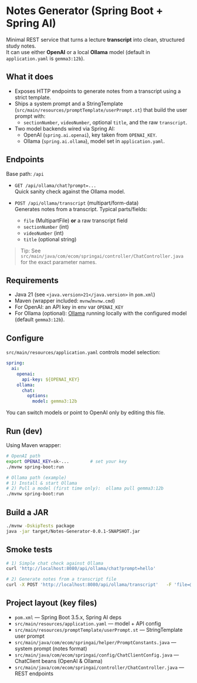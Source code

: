 # Notes Generator (Spring Boot + Spring AI)

Minimal REST service that turns a lecture **transcript** into clean, structured study notes.  
It can use either **OpenAI** or a local **Ollama** model (default in `application.yaml` is `gemma3:12b`).

## What it does
- Exposes HTTP endpoints to generate notes from a transcript using a strict template.
- Ships a system prompt and a StringTemplate (`src/main/resources/promptTemplate/userPrompt.st`) that build the user prompt with:
  - `sectionNumber`, `videoNumber`, optional `title`, and the raw `transcript`.
- Two model backends wired via Spring AI:
  - OpenAI (`spring.ai.openai`), key taken from `OPENAI_KEY`.
  - Ollama (`spring.ai.ollama`), model set in `application.yaml`.

## Endpoints 
Base path: `/api`

- `GET /api/ollama/chat?prompt=...`  
  Quick sanity check against the Ollama model.

- `POST /api/ollama/transcript` (multipart/form-data)  
  Generates notes from a transcript. Typical parts/fields:
  - `file` (MultipartFile) **or** a raw transcript field
  - `sectionNumber` (int)
  - `videoNumber` (int)
  - `title` (optional string)

> Tip: See `src/main/java/com/ecom/springai/controller/ChatController.java` for the exact parameter names.

## Requirements
- Java 21 (see `<java.version>21</java.version>` in `pom.xml`)
- Maven (wrapper included: `mvnw`/`mvnw.cmd`)
- For OpenAI: an API key in env var `OPENAI_KEY`
- For Ollama (optional): [Ollama](https://ollama.com/) running locally with the configured model (default `gemma3:12b`).

## Configure
`src/main/resources/application.yaml` controls model selection:
```yaml
spring:
  ai:
    openai:
      api-key: ${OPENAI_KEY}
    ollama:
      chat:
        options:
          model: gemma3:12b
```
You can switch models or point to OpenAI only by editing this file.

## Run (dev)
Using Maven wrapper:

```bash
# OpenAI path
export OPENAI_KEY=sk-...        # set your key
./mvnw spring-boot:run

# Ollama path (example)
# 1) Install & start Ollama
# 2) Pull a model (first time only):  ollama pull gemma3:12b
./mvnw spring-boot:run
```

## Build a JAR
```bash
./mvnw -DskipTests package
java -jar target/Notes-Generator-0.0.1-SNAPSHOT.jar
```

## Smoke tests
```bash
# 1) Simple chat check against Ollama
curl 'http://localhost:8080/api/ollama/chat?prompt=hello'

# 2) Generate notes from a transcript file
curl -X POST 'http://localhost:8080/api/ollama/transcript'   -F 'file=@/path/to/transcript.txt'   -F 'sectionNumber=1'   -F 'videoNumber=2'   -F 'title=Intro to Spring AI'
```

## Project layout (key files)
- `pom.xml` — Spring Boot 3.5.x, Spring AI deps
- `src/main/resources/application.yaml` — model + API config
- `src/main/resources/promptTemplate/userPrompt.st` — StringTemplate user prompt
- `src/main/java/com/ecom/springai/helper/PromptConstants.java` — system prompt (notes format)
- `src/main/java/com/ecom/springai/config/ChatClientConfig.java` — ChatClient beans (OpenAI & Ollama)
- `src/main/java/com/ecom/springai/controller/ChatController.java` — REST endpoints
